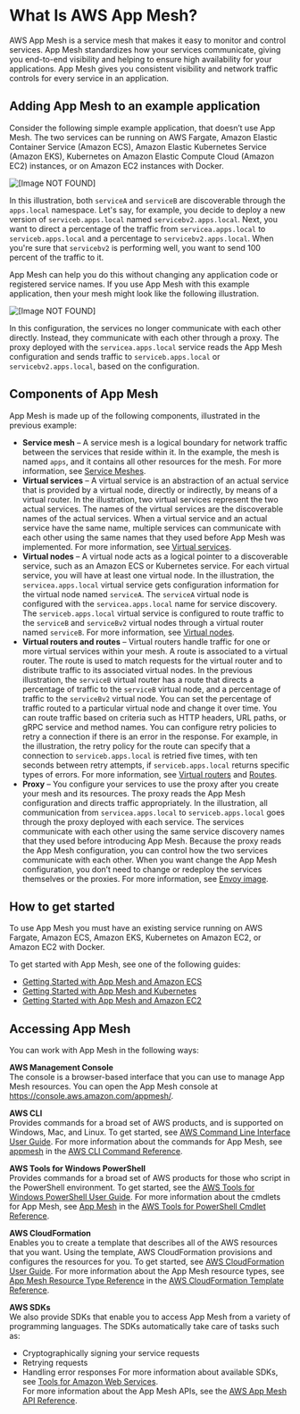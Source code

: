 # What Is AWS App Mesh?<a name="what-is-app-mesh"></a>

AWS App Mesh is a service mesh that makes it easy to monitor and control services\. App Mesh standardizes how your services communicate, giving you end\-to\-end visibility and helping to ensure high availability for your applications\. App Mesh gives you consistent visibility and network traffic controls for every service in an application\. 

## Adding App Mesh to an example application<a name="example-application"></a>

Consider the following simple example application, that doesn’t use App Mesh\. The two services can be running on AWS Fargate, Amazon Elastic Container Service \(Amazon ECS\), Amazon Elastic Kubernetes Service \(Amazon EKS\), Kubernetes on Amazon Elastic Compute Cloud \(Amazon EC2\) instances, or on Amazon EC2 instances with Docker\.

![\[Image NOT FOUND\]](http://docs.aws.amazon.com/app-mesh/latest/userguide/images/simple-app-diagram.png)

In this illustration, both `serviceA` and `serviceB` are discoverable through the `apps.local` namespace\. Let's say, for example, you decide to deploy a new version of `serviceb.apps.local` named `servicebv2.apps.local`\. Next, you want to direct a percentage of the traffic from `servicea.apps.local` to `serviceb.apps.local` and a percentage to `servicebv2.apps.local`\. When you're sure that `servicebv2` is performing well, you want to send 100 percent of the traffic to it\.

 App Mesh can help you do this without changing any application code or registered service names\. If you use App Mesh with this example application, then your mesh might look like the following illustration\. 

![\[Image NOT FOUND\]](http://docs.aws.amazon.com/app-mesh/latest/userguide/images/simple-app-with-mesh-diagram.png)

In this configuration, the services no longer communicate with each other directly\. Instead, they communicate with each other through a proxy\. The proxy deployed with the `servicea.apps.local` service reads the App Mesh configuration and sends traffic to `serviceb.apps.local` or `servicebv2.apps.local`, based on the configuration\.

## Components of App Mesh<a name="app_mesh_components"></a>

App Mesh is made up of the following components, illustrated in the previous example:
+ **Service mesh** – A service mesh is a logical boundary for network traffic between the services that reside within it\. In the example, the mesh is named `apps`, and it contains all other resources for the mesh\. For more information, see [Service Meshes](meshes.md)\.
+ **Virtual services** – A virtual service is an abstraction of an actual service that is provided by a virtual node, directly or indirectly, by means of a virtual router\. In the illustration, two virtual services represent the two actual services\. The names of the virtual services are the discoverable names of the actual services\. When a virtual service and an actual service have the same name, multiple services can communicate with each other using the same names that they used before App Mesh was implemented\. For more information, see [Virtual services](virtual_services.md)\.
+ **Virtual nodes** – A virtual node acts as a logical pointer to a discoverable service, such as an Amazon ECS or Kubernetes service\. For each virtual service, you will have at least one virtual node\. In the illustration, the `servicea.apps.local` virtual service gets configuration information for the virtual node named `serviceA`\. The `serviceA` virtual node is configured with the `servicea.apps.local` name for service discovery\. The `serviceb.apps.local` virtual service is configured to route traffic to the `serviceB` and `serviceBv2` virtual nodes through a virtual router named `serviceB`\. For more information, see [Virtual nodes](virtual_nodes.md)\.
+ **Virtual routers and routes** – Virtual routers handle traffic for one or more virtual services within your mesh\. A route is associated to a virtual router\. The route is used to match requests for the virtual router and to distribute traffic to its associated virtual nodes\. In the previous illustration, the `serviceB` virtual router has a route that directs a percentage of traffic to the `serviceB` virtual node, and a percentage of traffic to the `serviceBv2` virtual node\. You can set the percentage of traffic routed to a particular virtual node and change it over time\. You can route traffic based on criteria such as HTTP headers, URL paths, or gRPC service and method names\. You can configure retry policies to retry a connection if there is an error in the response\. For example, in the illustration, the retry policy for the route can specify that a connection to `serviceb.apps.local` is retried five times, with ten seconds between retry attempts, if `serviceb.apps.local` returns specific types of errors\. For more information, see [Virtual routers](virtual_routers.md) and [Routes](routes.md)\.
+ **Proxy** – You configure your services to use the proxy after you create your mesh and its resources\. The proxy reads the App Mesh configuration and directs traffic appropriately\. In the illustration, all communication from `servicea.apps.local` to `serviceb.apps.local` goes through the proxy deployed with each service\. The services communicate with each other using the same service discovery names that they used before introducing App Mesh\. Because the proxy reads the App Mesh configuration, you can control how the two services communicate with each other\. When you want change the App Mesh configuration, you don’t need to change or redeploy the services themselves or the proxies\. For more information, see [Envoy image](envoy.md)\.

## How to get started<a name="how_to_get_started"></a>

To use App Mesh you must have an existing service running on AWS Fargate, Amazon ECS, Amazon EKS, Kubernetes on Amazon EC2, or Amazon EC2 with Docker\.

To get started with App Mesh, see one of the following guides:
+ [Getting Started with App Mesh and Amazon ECS](https://docs.aws.amazon.com/app-mesh/latest/userguide/getting-started-ecs.html)
+ [Getting Started with App Mesh and Kubernetes](https://docs.aws.amazon.com/eks/latest/userguide/appmesh-getting-started.html)
+ [Getting Started with App Mesh and Amazon EC2](https://docs.aws.amazon.com/app-mesh/latest/userguide/getting-started-ec2.html)

## Accessing App Mesh<a name="accessing_app_mesh"></a>

You can work with App Mesh in the following ways:

**AWS Management Console**  
The console is a browser\-based interface that you can use to manage App Mesh resources\. You can open the App Mesh console at [https://console\.aws\.amazon\.com/appmesh/](https://console.aws.amazon.com/appmesh)\.

**AWS CLI**  
Provides commands for a broad set of AWS products, and is supported on Windows, Mac, and Linux\. To get started, see [AWS Command Line Interface User Guide](https://docs.aws.amazon.com/cli/latest/userguide/)\. For more information about the commands for App Mesh, see [appmesh](https://docs.aws.amazon.com/cli/latest/reference/appmesh/index.html#) in the [AWS CLI Command Reference](https://docs.aws.amazon.com/cli/latest/reference/)\.

**AWS Tools for Windows PowerShell**  
Provides commands for a broad set of AWS products for those who script in the PowerShell environment\. To get started, see the [AWS Tools for Windows PowerShell User Guide](https://docs.aws.amazon.com/powershell/latest/userguide/pstools-welcome.html)\. For more information about the cmdlets for App Mesh, see [App Mesh](https://docs.aws.amazon.com/powershell/latest/reference/items/AppMesh_cmdlets.html) in the [AWS Tools for PowerShell Cmdlet Reference](https://docs.aws.amazon.com/powershell/latest/reference/index.html)\.

**AWS CloudFormation**  
Enables you to create a template that describes all of the AWS resources that you want\. Using the template, AWS CloudFormation provisions and configures the resources for you\. To get started, see [AWS CloudFormation User Guide](https://docs.aws.amazon.com/AWSCloudFormation/latest/UserGuide/)\. For more information about the App Mesh resource types, see [App Mesh Resource Type Reference](https://docs.aws.amazon.com/AWSCloudFormation/latest/UserGuide/AWS_AppMesh.html) in the [AWS CloudFormation Template Reference](https://docs.aws.amazon.com/AWSCloudFormation/latest/UserGuide/template-reference.html)\.

**AWS SDKs**  
We also provide SDKs that enable you to access App Mesh from a variety of programming languages\. The SDKs automatically take care of tasks such as:  
+ Cryptographically signing your service requests
+ Retrying requests
+ Handling error responses
For more information about available SDKs, see [Tools for Amazon Web Services](https://aws.amazon.com/tools/)\.  
For more information about the App Mesh APIs, see the [AWS App Mesh API Reference](https://docs.aws.amazon.com/app-mesh/latest/APIReference/Welcome.html)\.